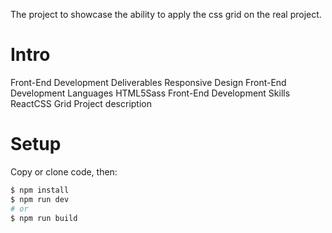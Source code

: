 The project to showcase the ability to apply the css grid on the real project. 

# Intro
Front-End Development Deliverables
Responsive Design
Front-End Development Languages
HTML5Sass
Front-End Development Skills
ReactCSS Grid
Project description

# Setup

Copy or clone code, then:
```bash
$ npm install
$ npm run dev
# or
$ npm run build
```